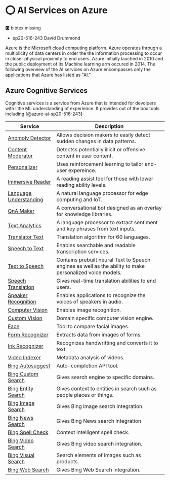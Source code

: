# :o: AI Services on Azure

:o2: bibtex missing

* sp20-516-243 David Drummond

Azure is the Microsoft cloud computing platform. Azure operates through a multiplicity of data centers in order the the information processing to occur in closer physical proximity to end users. Azure initially lauched in 2010 and the public deployment of its Machine learning arm occured in 2014. The following overview of the AI services on Azure encompasses only the applications that Azure has listed as "AI." 

## Azure Cognitive Services

Cognitive services is a service from Azure that is intended for devolpers with little ML understanding of experience. It provides out of the box tools  including [@azure-ai-sp20-516-243]:

<div class="smalltable">
  
| Service | Description |
|---------|-------------|
| [Anomoly Detector](<https://azure.microsoft.com/en-us/services/cognitive-services/anomaly-detector/>) | Allows decision makers to easily detect sudden changes in data patterns.|
| [Content Moderator](<https://azure.microsoft.com/en-us/services/cognitive-services/content-moderator/>) | Detectss potentially illicit or offensive content in user content. |
| [Personalizer](<https://azure.microsoft.com/en-us/services/cognitive-services/personalizer/>) | Uses reinforcement learning to tailor end-user expereince. |
| [Immersive Reader](<https://azure.microsoft.com/en-us/services/cognitive-services/immersive-reader/>) | A reading assist tool for those with lower reading ability levels. |
| [Language Understanding](<https://azure.microsoft.com/en-us/services/cognitive-services/language-understanding-intelligent-service/>) | A natural language processor for edge computing and IoT. |
| [QnA Maker](<https://azure.microsoft.com/en-us/services/cognitive-services/qna-maker/>) | A conversational bot designed as an overlay for knowledge libraries. |
| [Text Analytics](<https://azure.microsoft.com/en-us/services/cognitive-services/text-analytics/>) | A language processor to extract sentiment and key phrases from text inputs. |
| [Translator Text](<https://azure.microsoft.com/en-us/services/cognitive-services/translator-text-api/>) | Translation algorithm for 60 languages. |
| [Speech to Text](<https://azure.microsoft.com/en-us/services/cognitive-services/speech-to-text/>) | Enables searchable and readable transcription services. |
| [Text to Speech](<https://azure.microsoft.com/en-us/services/cognitive-services/text-to-speech/>) | Contains prebuilt neural Text to Speech engines as well as the ability to make personalized voice models. |
| [Speech Translation](<https://azure.microsoft.com/en-us/services/cognitive-services/speech-translation/>) | Gives real-time translation abilities to end users. |
| [Speaker Recognition](<https://azure.microsoft.com/en-us/services/cognitive-services/speaker-recognition/>) | Enables applications to recognize the voices of speakers in audio. |
| [Computer Vision](<https://azure.microsoft.com/en-us/services/cognitive-services/computer-vision/>) | Enables image recognition. |
| [Custom Vision](<https://azure.microsoft.com/en-us/services/cognitive-services/custom-vision-service/>) | Domain specific computer vision engine. |
| [Face](<https://azure.microsoft.com/en-us/services/cognitive-services/face/>) | Tool to compare facial images. |
| [Form Recognizer](<https://azure.microsoft.com/en-us/services/cognitive-services/form-recognizer/>) | Extracts data from images of forms. |
| [Ink Recognizer](<https://azure.microsoft.com/en-us/services/cognitive-services/ink-recognizer/>) | Recognizes handwritting and converts it to text. |
| [Video Indexer](<https://azure.microsoft.com/en-us/services/media-services/video-indexer/>) | Metadata analysis of videos. |
| [Bing Autosuggest](<https://azure.microsoft.com/en-us/services/cognitive-services/autosuggest/>) | Auto-completion API tool. |
| [Bing Custom Search](<https://azure.microsoft.com/en-us/services/cognitive-services/bing-custom-search/>) | Gives search engine to specific domains. |
| [Bing Entity Search](<https://azure.microsoft.com/en-us/services/cognitive-services/bing-entity-search-api/>) | Gives context to entities in search such as people places or things. |
| [Bing Image Search](<https://azure.microsoft.com/en-us/services/cognitive-services/bing-image-search-api/>) | Gives Bing image search integration. |
| [Bing News Search](<https://azure.microsoft.com/en-us/services/cognitive-services/bing-news-search-api/>) | Gives Bing News search integration |
| [Bing Spell Check](<https://azure.microsoft.com/en-us/services/cognitive-services/spell-check/>) | Context intelligent spell check. |
| [Bing Video Search](<https://azure.microsoft.com/en-us/services/cognitive-services/bing-video-search-api/>) | Gives Bing video search integration. |
| [Bing Visual Search](<https://azure.microsoft.com/en-us/services/cognitive-services/bing-visual-search/>) | Search elements of images such as products. |
| [Bing Web Search](<https://azure.microsoft.com/en-us/services/cognitive-services/bing-web-search-api/>) | Gives Bing Web Search integration. |

</div>

